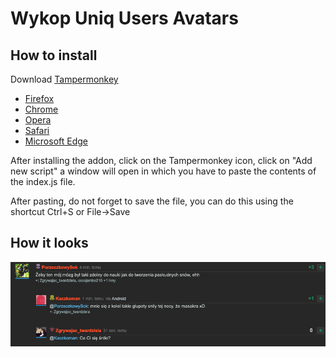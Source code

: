 # Wykop Uniq Users Avatars

## How to install

Download [Tampermonkey](https://www.tampermonkey.net)

- [Firefox](https://addons.mozilla.org/en-US/firefox/addon/tampermonkey/)
- [Chrome](https://chrome.google.com/webstore/detail/tampermonkey/dhdgffkkebhmkfjojejmpbldmpobfkfo)
- [Opera](https://addons.opera.com/en/extensions/details/tampermonkey-beta/)
- [Safari](https://apps.apple.com/us/app/tampermonkey/id1482490089?mt=12)
- [Microsoft Edge](https://microsoftedge.microsoft.com/addons/detail/tampermonkey/iikmkjmpaadaobahmlepeloendndfphd)

After installing the addon, click on the Tampermonkey icon, click on "Add new script" a window will open in which you have to paste the contents of the index.js file.

After pasting, do not forget to save the file, you can do this using the shortcut Ctrl+S or File->Save

## How it looks

![screenshot](screenshot.png)
